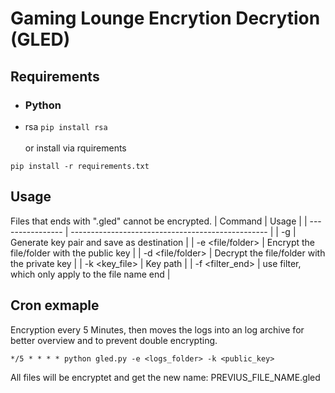 # Gaming Lounge Encrytion Decrytion (GLED)

## Requirements

- ### Python
- rsa `pip install rsa`<br><br>
  or install via rquirements

```
pip install -r requirements.txt
```

## Usage

Files that ends with ".gled" cannot be encrypted.
| Command | Usage |
| ---------------- | ------------------------------------------------- |
| -g <destination> | Generate key pair and save as destination |
| -e <file/folder> | Encrypt the file/folder with the public key |
| -d <file/folder> | Decrypt the file/folder with the private key |
| -k <key_file> | Key path |
| -f <filter_end> | use filter, which only apply to the file name end |

## Cron exmaple

Encryption every 5 Minutes, then moves the logs into an log archive for better overview and to prevent double encrypting.

```
*/5 * * * * python gled.py -e <logs_folder> -k <public_key>
```

All files will be encryptet and get the new name: PREVIUS_FILE_NAME.gled

